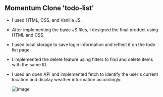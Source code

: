 ## Momentum Clone 'todo-list'


- I used HTML, CSS, and Vanilla JS.
- After implementing the basic JS files, I designed the final product using HTML and CSS.
- I used local storage to save login information and reflect it on the todo list page.
- I implemented the delete feature using filters to find and delete items with the same ID.
- I used an open API and implemented fetch to identify the user's current location and display weather information accordingly.


  ![image](https://user-images.githubusercontent.com/118170273/224615366-f943fd7b-0b04-46c6-908e-0ec4e002d27c.png)
